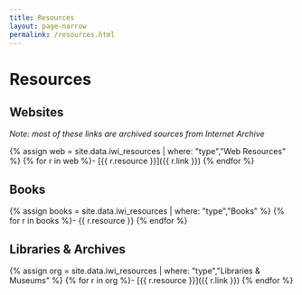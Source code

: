 ```yaml
---
title: Resources
layout: page-narrow
permalink: /resources.html
---
```


# Resources

## Websites 

*Note: most of these links are archived sources from Internet Archive*

{% assign web = site.data.iwi_resources | where: "type","Web Resources" %}
{% for r in web %}- [{{ r.resource }}]({{ r.link }})
{% endfor %}

## Books 

{% assign books = site.data.iwi_resources | where: "type","Books" %}
{% for r in books %}- {{ r.resource }}
{% endfor %}

## Libraries & Archives

{% assign org = site.data.iwi_resources | where: "type","Libraries & Museums" %}
{% for r in org %}- [{{ r.resource }}]({{ r.link }})
{% endfor %}
